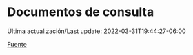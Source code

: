 # Documentos de consulta

Última actualización/Last update: 2022-03-31T19:44:27-06:00

 [Fuente](https://coronavirus.gob.mx/documentos-de-consulta/)
